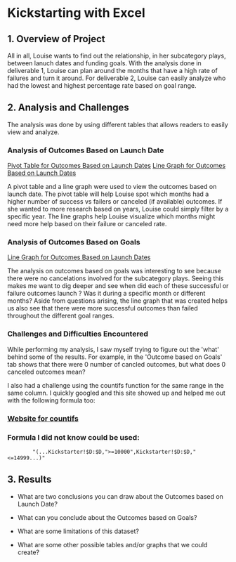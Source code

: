# Kickstarting with Excel

## 1. Overview of Project
All in all, Louise wants to find out the relationship, in her subcategory plays, between lanuch dates and funding goals. With the analysis done in deliverable 1, Louise can plan around the months that have a high rate of failures and turn it around. For deliverable 2, Louise can easily analyze who had the lowest and highest percentage rate based on goal range.

## 2. Analysis and Challenges
 The analysis was done by using different tables that allows readers to easily view and analyze.

### Analysis of Outcomes Based on Launch Date
[Pivot Table for Outcomes Based on Launch Dates](resources/PivotTable_Oucomes_Launch_Date.png)
[Line Graph for Outcomes Based on Launch Dates](resources/Theater_Outcomes_vs_Launch_1.png)

A pivot table and a line graph were used to view the outcomes based on launch date. The pivot table will help Louise spot which months had a higher number of success vs failers or canceled (if available) outcomes. If she wanted to more research based on years, Louise could simply filter by a specific year. The line graphs help Louise visualize which months might need more help based on their failure or canceled rate.


### Analysis of Outcomes Based on Goals
[Line Graph for Outcomes Based on Launch Dates](resources/Outcomes_vs_Goals.png)

The analysis on outcomes based on goals was interesting to see because there were no cancelations involved for the subcategory plays. Seeing this makes me want to dig deeper and see when did each of these successful or failure outcomes launch ? Was it during a specific month or different months? Aside from questions arising, the line graph that was created helps us also see that there were more successful outcomes than failed throughout the different goal ranges.

### Challenges and Difficulties Encountered
While performing my analysis, I saw myself trying to figure out the 'what' behind some of the results. For example, in the 'Outcome based on Goals' tab shows that there were 0 number of cancled outcomes, but what does 0 canceled outcomes mean?  

I also had a challenge using the countifs function for the same range in the same column. I quickly googled and this site showed up and helped me out with the following formula too:

###			[Website for countifs](https://www.ablebits.com/office-addins-blog/2014/07/10/excel-countifs-multiple-criteria/)

###			Formula I did not know could be used: 
			"(...Kickstarter!$D:$D,">=10000",Kickstarter!$D:$D,"<=14999...)"

## 3. Results

- What are two conclusions you can draw about the Outcomes based on Launch Date?

- What can you conclude about the Outcomes based on Goals?

- What are some limitations of this dataset?

- What are some other possible tables and/or graphs that we could create?
